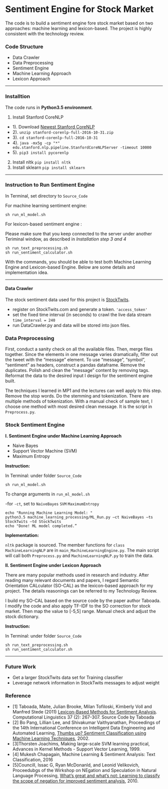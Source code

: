 # Sentiment Engine for Stock Market

The code is to build a sentiment engine fore stock market based on two approaches: machine learning and lexicon-based. The project is highly consistent with the technology review.

### Code Structure
- Data Crawler
- Data Preprocessing
- Sentiment Engine
- Machine Learning Approach
- Lexicon Approach

*****************************************************************************

### Installtion
The code runs in **Python3.5 environment**.

1. Install Stanford CoreNLP
- 1).  Download [Newest Stanford CoreNLP](https://stanfordnlp.github.io/CoreNLP/)
- 2). `unzip stanford-corenlp-full-2016-10-31.zip`
- 3). `cd stanford-corenlp-full-2016-10-31`
- 4). `java -mx5g -cp "*" edu.stanford.nlp.pipeline.StanfordCoreNLPServer -timeout 10000`
- 5). `pip3 install pycorenlp`
2. Install nltk `pip install nltk`
3. Install sklearn `pip install sklearn`
*****************************************************************************

### Instruction to Run Sentiment Engine
In Terminal, set directory to `Source_Code`

For machine learning sentiment engine:
```
sh run_ml_model.sh
```
For lexicon-based sentiment engine :

Please make sure that you keep connected to the server under another Teriminal window, as described in *Installation step 3 and 4*
```
sh run_text_preprocessing.sh
sh run_sentiment_calculator.sh
```
With the commands, you should be able to test both Machine Learning Engine and Lexicon-based Engine. Below are some details and implementation idea.


*****************************************************************************
#### Data Crawler
The stock sentiment data used for this project is [StockTwits](https://api.stocktwits.com/developers/docs). 
- register on StockTwits.com and generate a token. `'access_token'`
- set the fixed time interval (in seconds) to crawl the live data stream `time_interval = 240`
- run DataCrawler.py and data will be stored into json files.

### Data Preprocessing
First, conduct a sanity check on all the available files. Then, merge files together. Since the elements in one message varies dramatically, filter out the tweet with the “message” element. To use “message”, “symbol”, “sentiment” as headers, construct a pandas dataframe. Remove the duplicates. Polish and clean the “message” content by removing tags. Reformat the data to the desired input I design for the sentiment engine built.

The techniques I learned in MP1 and the lectures can well apply to this step. Remove the stop words. Do the stemming and tokenization. There are multiple methods of tokenization. With a manual check of sample text, I choose one method with most desired clean message.
It is the script in `Preprocess.py`.

### Stock Sentiment Engine
**I. Sentiment Engine under Machine Learning Approach**
- Naive Bayes
- Support Vector Machine (SVM)
- Maximum Entropy

**Instruction:**

In Terminal: under folder `Source_Code`
```
sh run_ml_model.sh
```
To change arguments in `run_ml_model.sh`

-for `-ct`, set to `NaiveBayes` `SVM` `MaximumEntropy`

```
echo "Running Machine Learning Model: "
python3.5 machine_learning_processing/ML_Run.py –ct NaiveBayes –ts StockTwits –td StockTwits 
echo "Done! ML model completed.”
```

**Inplementation:**

`nltk` package is sourced. The member functions for `class MachineLearningNLP` are in `main_MachineLearningEngine.py`. The main script will call both `Preprocess.py` and `MachineLearningNLP.py` to train the data. 

**II. Sentiment Engine under Lexicon Approach**

There are many popular methods used in research and industry. After reading many relevant documents and papers, I regard Semantic Orientation CALculator (SO-CAL) as the lexicon-based approach for my project. The details reasonings can be referred to my Technology Review.  

I build my SO-CAL based on the source code by the paper author Taboada. I modify the code and also apply TF-IDF to the SO correction for stock market. Then map the value to [-5,5] range. Manual check and adjust the stock dictionary.

**Instruction:** 

In Terminal: under folder `Source_Code`
```
sh run_text_preprocessing.sh
sh run_sentiment_calculator.sh
```
*****************************************************************************

### Future Work

- Get a larger StockTwits data set for Training classifier 
- Leverage network information in StockTwits messages to adjust weight

### Reference
- [1] Taboada, Maite, Julian Brooke, Milan Tofiloski, Kimberly Voll and Manfred Stede (2011) [Lexicon-Based Methods for Sentiment Analysis](https://www.mitpressjournals.org/doi/abs/10.1162/COLI_a_00049). Computational Linguistics 37 (2): 267-307. Source Code by Taboada
- [2] Bo Pang, Lillian Lee, and Shivakumar Vaithyanathan, Proceedings of the 14th International Conference on Intelligent Data Engineering and Automated Learning, [Thumbs up? Sentiment Classification using Machine Learning Techniques](https://arxiv.org/abs/cs/0205070), 2002.
- [3]Thorsten Joachims, Making large-scale SVM learning practical, Advances in Kernel Methods - Support Vector Learning, 1999.
- [4] Mukesh Chapagain, Machine Learning & Sentiment Analysis: Text Classification, 2016
- [5]Councill, Issac G, Ryan McDonanld, and Leonid Velikovich, Proceedubgs of the Wirkshop on NEgation and Speculation in Natural Language Processing, [What’s great and what’s not: Learning to classify the scope of negation for improved sentiment analysis](https://dl.acm.org/citation.cfm?id=1858969), 2010.
